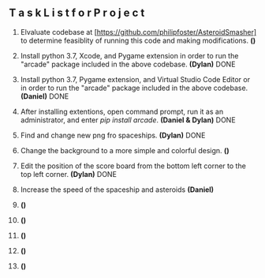 ## T a s k    L i s t    f o r    P r o j e c t

1. Elvaluate codebase at [https://github.com/philipfoster/AsteroidSmasher] to determine feasiblity of running this code and making modifications.  **()** 

2. Install python 3.7, Xcode, and Pygame extension in order to run the "arcade" package included in the above codebase. **(Dylan)**    DONE

3. Install python 3.7, Pygame extension, and Virtual Studio Code Editor or in order to run the "arcade" package included in the above        codebase.  **(Daniel)**   DONE

4. After installing extentions, open command prompt, run it as an administrator, and enter *pip install arcade*.  **(Daniel & Dylan)**   DONE

5. Find and change new png fro spaceships.  **(Dylan)**  DONE

6. Change the background to a more simple and colorful design.  **()**

7. Edit the position of the score board from the bottom left corner to the top left corner.  **(Dylan)**  DONE

8. Increase the speed of the spaceship and asteroids **(Daniel)** 

9.  **()**

10. **()** 

11. **()** 

12. **()**

13. **()**

